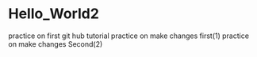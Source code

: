 # Hello_World2
practice on first git hub tutorial
practice on make changes first(1)
practice on make changes Second(2)

